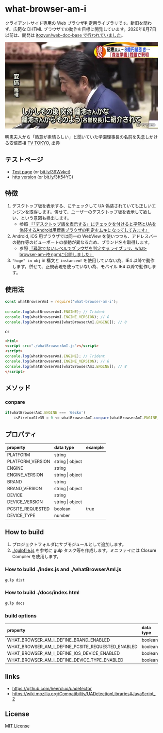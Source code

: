 # what-browser-am-i

クライアントサイド専用の Web ブラウザ判定用ライブラリです。新旧を問わず、広範な DHTML ブラウザでの動作を目標に開発しています。2020年8月7日以前は、開発は [itozyun/web-doc-base で行われていました](https://github.com/itozyun/web-doc-base/commit/0fc3de23cc6c073efe5959ffb9e5381635f89811)。

![明恵夫人から「熱意が素晴らしい」と聞いていた学園理事長の名前を失念しかける安倍首相](maybe-kagoike.jpg "籠池さんかな？")

明恵夫人から「熱意が素晴らしい」と聞いていた学園理事長の名前を失念しかける安倍首相 [TV TOKYO](https://www.tv-tokyo.co.jp/genre_biz/), [出典](https://twitter.com/jucnag/status/842259402321145856)

## テストページ

* [Test page](https://itozyun.github.io/what-browser-am-i/) (or [bit.ly/39Wvkct](https://bit.ly/39Wvkct))
* [http version](http://my-http-proxy-856.appspot.com/itozyun.github.io/what-browser-am-i/) (or [bit.ly/3ft54YC](http://bit.ly/3ft54YC))

## 特徴

1. デスクトップ版を表示する、にチェックして UA 偽装されていても正しいエンジンを取得します。併せて、ユーザーのデスクトップ版を表示して欲しい、という意図も検出します。
    * 参照 [『「デスクトップ版を表示する」にチェックを付けると平然とUAを偽装するAndroid用標準ブラウザの判定をムキになってしてみます』](//outcloud.blogspot.com/2017/10/uaDetector.html)
2. Android, iOS 用ブラウザでは同一の WebView を使いつつも、アドレスバーの動作等のビューポートの挙動が異なるため、ブランド名を取得します。
    * 参照 [『尋常でないレベルでブラウザを判定するライブラリ、what-browser-am-iをnpmに公開しました』](//outcloud.blogspot.com/2020/08/what-browser-am-i.html)
3. `"hoge" in obj` in 構文と `instanceof` を使用していない為、IE4 以降で動作します。併せて、正規表現を使っていない為、モバイル IE4 以降で動作します。 

## 使用法

~~~js
const whatBrowserAmI = require('what-browser-am-i');

console.log(whatBrowserAmI.ENGINE); // Trident
console.log(whatBrowserAmI.ENGINE_VERSION); // 8
console.log(whatBrowserAmI[whatBrowserAmI.ENGINE]); // 8
~~~

or

~~~html
<html>
<script src="./whatBrowserAmI.js"></script>
<script>
console.log(whatBrowserAmI.ENGINE); // Trident
console.log(whatBrowserAmI.ENGINE_VERSION); // 8
console.log(whatBrowserAmI[whatBrowserAmI.ENGINE]); // 8
</script>
~~~

## メソッド

### conpare

~~~js
if(whatBrowserAmI.ENGINE === 'Gecko')
    isFirefoxGle35 = 0 <= whatBrowserAmI.conpare(whatBrowserAmI.ENGINE_VERSION, '1.9.1'); // Firefox 3.5<=
~~~

## プロパティ

| property         | data type        | example       |
|:-----------------|:-----------------|:--------------|
| PLATFORM         | string           |               |
| PLATFORM_VERSION | string \| object |               |
| ENGINE           | string           |               |
| ENGINE_VERSION   | string \| object |               |
| BRAND            | string           |               |
| BRAND_VERSION    | string \| object |               |
| DEVICE           | string           |               |
| DEVICE_VERSION   | string \| object |               |
| PCSITE_REQUESTED | boolean          | true          |
| DEVICE_TYPE      | number           |               |

## How to build

1. プロジェクトフォルダにサブモジュールとして追加します。
2. [./gulpfile.js](./gulpfile.js) を参考に gulp タスク等を作成します。ミニファイには Closure Compiler を使用します。

### How to build ./index.js and ./whatBrowserAmI.js

~~~bat
gulp dist
~~~

### How to build ./docs/index.html

~~~bat
gulp docs
~~~

### build options 

| property                                          | data type | default value |
|:--------------------------------------------------|:----------|:--------------|
| WHAT_BROWSER_AM_I_DEFINE_BRAND_ENABLED            | boolean   | true          |
| WHAT_BROWSER_AM_I_DEFINE_PCSITE_REQUESTED_ENABLED | boolean   | true          |
| WHAT_BROWSER_AM_I_DEFINE_IOS_DEVICE_ENABLED       | boolean   | true          |
| WHAT_BROWSER_AM_I_DEFINE_DEVICE_TYPE_ENABLED      | boolean   | true          |

## links

* https://github.com/heeroluo/uadetector
* https://wiki.mozilla.org/Compatibility/UADetectionLibraries#JavaScript_2

## License

[MIT License](https://opensource.org/licenses/MIT)